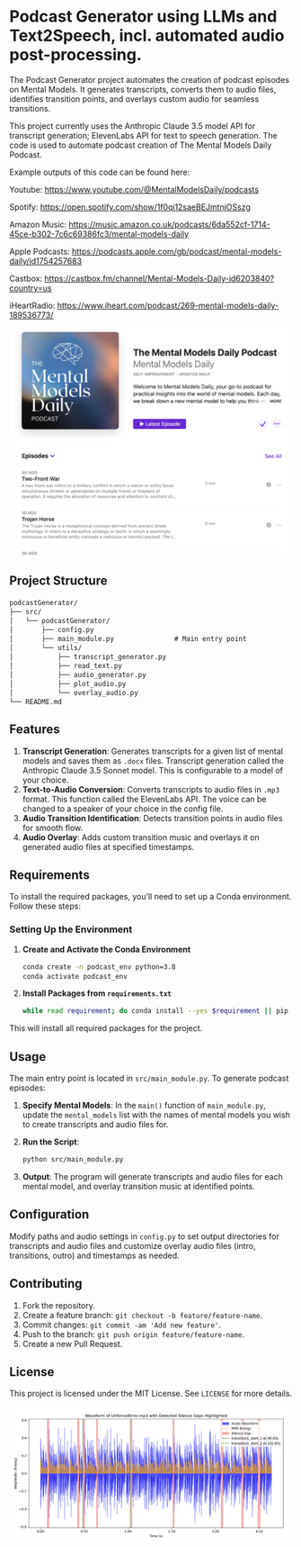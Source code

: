 # Podcast Generator using LLMs and Text2Speech, incl. automated audio post-processing. 

The Podcast Generator project automates the creation of podcast episodes on Mental Models. It generates transcripts, converts them to audio files, identifies transition points, and overlays custom audio for seamless transitions.

This project currently uses the Anthropic Claude 3.5 model API for transcript generation; ElevenLabs API for text to speech generation. The code is used to automate podcast creation of The Mental Models Daily Podcast. 

Example outputs of this code can be found here:

Youtube: https://www.youtube.com/@MentalModelsDaily/podcasts 

Spotify: https://open.spotify.com/show/1f0qi12saeBEJmtnjOSszg 

Amazon Music: https://music.amazon.co.uk/podcasts/6da552cf-1714-45ce-b302-7c6c69386fc3/mental-models-daily

Apple Podcasts: https://podcasts.apple.com/gb/podcast/mental-models-daily/id1754257683

Castbox: https://castbox.fm/channel/Mental-Models-Daily-id6203840?country=us

iHeartRadio: https://www.iheart.com/podcast/269-mental-models-daily-189536773/

![alt text](image-1.png)

## Project Structure

```
podcastGenerator/
├── src/
│   └── podcastGenerator/
│       ├── config.py
│       ├── main_module.py               # Main entry point
│       └── utils/
│           ├── transcript_generator.py
│           ├── read_text.py
│           ├── audio_generator.py
│           ├── plot_audio.py
│           └── overlay_audio.py
└── README.md
```

## Features

1. **Transcript Generation**: Generates transcripts for a given list of mental models and saves them as `.docx` files. Transcript generation called the Anthropic Claude 3.5 Sonnet model. This is configurable to a model of your choice.  
2. **Text-to-Audio Conversion**: Converts transcripts to audio files in `.mp3` format. This function called the ElevenLabs API. The voice can be changed to a speaker of your choice in the config file. 
3. **Audio Transition Identification**: Detects transition points in audio files for smooth flow.
4. **Audio Overlay**: Adds custom transition music and overlays it on generated audio files at specified timestamps.

## Requirements

To install the required packages, you’ll need to set up a Conda environment. Follow these steps:

### Setting Up the Environment

1. **Create and Activate the Conda Environment**
   ```bash
   conda create -n podcast_env python=3.8
   conda activate podcast_env
   ```

2. **Install Packages from `requirements.txt`**
   ```bash
   while read requirement; do conda install --yes $requirement || pip install $requirement; done < requirements.txt
   ```

This will install all required packages for the project.

## Usage

The main entry point is located in `src/main_module.py`. To generate podcast episodes:

1. **Specify Mental Models**: In the `main()` function of `main_module.py`, update the `mental_models` list with the names of mental models you wish to create transcripts and audio files for.

2. **Run the Script**:
   ```bash
   python src/main_module.py
   ```

3. **Output**: The program will generate transcripts and audio files for each mental model, and overlay transition music at identified points.

## Configuration

Modify paths and audio settings in `config.py` to set output directories for transcripts and audio files and customize overlay audio files (intro, transitions, outro) and timestamps as needed.

## Contributing

1. Fork the repository.
2. Create a feature branch: `git checkout -b feature/feature-name`.
3. Commit changes: `git commit -am 'Add new feature'`.
4. Push to the branch: `git push origin feature/feature-name`.
5. Create a new Pull Request.

## License

This project is licensed under the MIT License. See `LICENSE` for more details.

![Audio processing](image.png)

